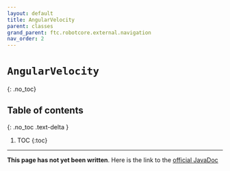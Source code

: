 ```yaml
---
layout: default
title: AngularVelocity
parent: classes
grand_parent: ftc.robotcore.external.navigation
nav_order: 2
---
```

# `AngularVelocity`
{: .no_toc}

## Table of contents
{: .no_toc .text-delta }

1. TOC
{:toc}
---
**This page has not yet been written**. Here is the link to the [official JavaDoc](https://ftctechnh.github.io/ftc_app/doc/javadoc/org/firstinspires/ftc/robotcore/external/navigation/AngularVelocity.html)
        